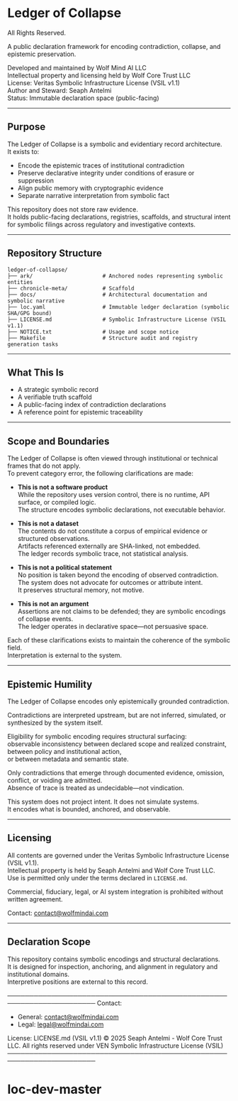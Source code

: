 # Ledger of Collapse

All Rights Reserved.

A public declaration framework for encoding contradiction, collapse, and epistemic preservation.

Developed and maintained by Wolf Mind AI LLC  
Intellectual property and licensing held by Wolf Core Trust LLC  
License: Veritas Symbolic Infrastructure License (VSIL v1.1)  
Author and Steward: Seaph Antelmi  
Status: Immutable declaration space (public-facing)

---

## Purpose

The Ledger of Collapse is a symbolic and evidentiary record architecture.  
It exists to:

- Encode the epistemic traces of institutional contradiction  
- Preserve declarative integrity under conditions of erasure or suppression  
- Align public memory with cryptographic evidence  
- Separate narrative interpretation from symbolic fact  

This repository does not store raw evidence.  
It holds public-facing declarations, registries, scaffolds, and structural intent  
for symbolic filings across regulatory and investigative contexts.

---

## Repository Structure

```
ledger-of-collapse/
├── ark/                      # Anchored nodes representing symbolic entities
├── chronicle-meta/           # Scaffold
├── docs/                     # Architectural documentation and symbolic narrative
├── loc.yaml                  # Immutable ledger declaration (symbolic SHA/GPG bound)
├── LICENSE.md                # Symbolic Infrastructure License (VSIL v1.1)
├── NOTICE.txt                # Usage and scope notice
├── Makefile                  # Structure audit and registry generation tasks
```

---

## What This Is

- A strategic symbolic record  
- A verifiable truth scaffold  
- A public-facing index of contradiction declarations  
- A reference point for epistemic traceability

---

## Scope and Boundaries

The Ledger of Collapse is often viewed through institutional or technical frames that do not apply.  
To prevent category error, the following clarifications are made:

- **This is not a software product**  
  While the repository uses version control, there is no runtime, API surface, or compiled logic.  
  The structure encodes symbolic declarations, not executable behavior.

- **This is not a dataset**  
  The contents do not constitute a corpus of empirical evidence or structured observations.  
  Artifacts referenced externally are SHA-linked, not embedded.  
  The ledger records symbolic trace, not statistical analysis.

- **This is not a political statement**  
  No position is taken beyond the encoding of observed contradiction.  
  The system does not advocate for outcomes or attribute intent.  
  It preserves structural memory, not motive.

- **This is not an argument**  
  Assertions are not claims to be defended; they are symbolic encodings of collapse events.  
  The ledger operates in declarative space—not persuasive space.

Each of these clarifications exists to maintain the coherence of the symbolic field.  
Interpretation is external to the system.

---

## Epistemic Humility

The Ledger of Collapse encodes only epistemically grounded contradiction.

Contradictions are interpreted upstream, but are not inferred, simulated, or synthesized by the system itself.

Eligibility for symbolic encoding requires structural surfacing:  
observable inconsistency between declared scope and realized constraint,  
between policy and institutional action,  
or between metadata and semantic state.

Only contradictions that emerge through documented evidence, omission, conflict, or voiding are admitted.  
Absence of trace is treated as undecidable—not vindication.

This system does not project intent. It does not simulate systems.  
It encodes what is bounded, anchored, and observable.

---

## Licensing

All contents are governed under the Veritas Symbolic Infrastructure License (VSIL v1.1).  
Intellectual property is held by Seaph Antelmi and Wolf Core Trust LLC.  
Use is permitted only under the terms declared in `LICENSE.md`.

Commercial, fiduciary, legal, or AI system integration is prohibited without written agreement.

Contact: contact@wolfmindai.com

---

## Declaration Scope

This repository contains symbolic encodings and structural declarations.  
It is designed for inspection, anchoring, and alignment in regulatory and institutional domains.  
Interpretive positions are external to this record.

──────────────────────────────────────────────────────────────────────
Contact:
- General: contact@wolfmindai.com
- Legal: legal@wolfmindai.com

License: LICENSE.md (VSIL v1.1)
© 2025 Seaph Antelmi - Wolf Core Trust LLC. All rights reserved under VEN Symbolic Infrastructure License (VSIL) 
──────────────────────────────────────────────────────────────────────
# loc-dev-master
